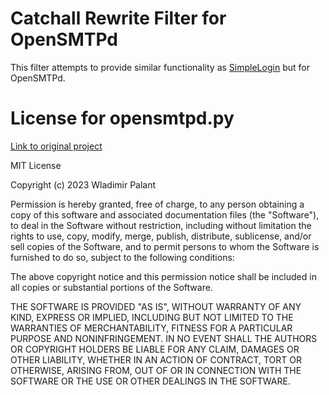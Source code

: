# Catchall Rewrite Filter for OpenSMTPd
This filter attempts to provide similar functionality as [SimpleLogin](https://github.com/simple-login/app) but for OpenSMTPd.

# License for opensmtpd.py
[Link to original project](https://github.com/palant/dmarc2html)

MIT License

Copyright (c) 2023 Wladimir Palant

Permission is hereby granted, free of charge, to any person obtaining a copy
of this software and associated documentation files (the "Software"), to deal
in the Software without restriction, including without limitation the rights
to use, copy, modify, merge, publish, distribute, sublicense, and/or sell
copies of the Software, and to permit persons to whom the Software is
furnished to do so, subject to the following conditions:

The above copyright notice and this permission notice shall be included in all
copies or substantial portions of the Software.

THE SOFTWARE IS PROVIDED "AS IS", WITHOUT WARRANTY OF ANY KIND, EXPRESS OR
IMPLIED, INCLUDING BUT NOT LIMITED TO THE WARRANTIES OF MERCHANTABILITY,
FITNESS FOR A PARTICULAR PURPOSE AND NONINFRINGEMENT. IN NO EVENT SHALL THE
AUTHORS OR COPYRIGHT HOLDERS BE LIABLE FOR ANY CLAIM, DAMAGES OR OTHER
LIABILITY, WHETHER IN AN ACTION OF CONTRACT, TORT OR OTHERWISE, ARISING FROM,
OUT OF OR IN CONNECTION WITH THE SOFTWARE OR THE USE OR OTHER DEALINGS IN THE
SOFTWARE.